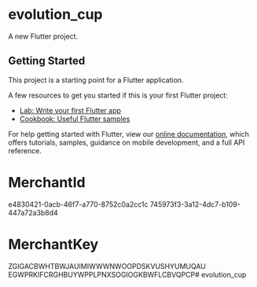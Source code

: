 # evolution_cup

A new Flutter project.

## Getting Started

This project is a starting point for a Flutter application.

A few resources to get you started if this is your first Flutter project:

- [Lab: Write your first Flutter app](https://flutter.dev/docs/get-started/codelab)
- [Cookbook: Useful Flutter samples](https://flutter.dev/docs/cookbook)

For help getting started with Flutter, view our
[online documentation](https://flutter.dev/docs), which offers tutorials,
samples, guidance on mobile development, and a full API reference.

# MerchantId
e4830421-0acb-46f7-a770-8752c0a2cc1c
745973f3-3a12-4dc7-b109-447a72a3b8d4
# MerchantKey
ZGIGACBWHTBWJAUIMIWWWNWOOPDSKVUSHYUMUQAU
EGWPRKIFCRGHBUYWPPLPNXSOGIOGKBWFLCBVQPCP# evolution_cup

